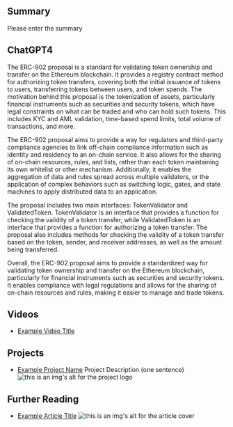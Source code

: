 ## Summary

Please enter the summary

## ChatGPT4

The ERC-902 proposal is a standard for validating token ownership and transfer on the Ethereum blockchain. It provides a registry contract method for authorizing token transfers, covering both the initial issuance of tokens to users, transferring tokens between users, and token spends. The motivation behind this proposal is the tokenization of assets, particularly financial instruments such as securities and security tokens, which have legal constraints on what can be traded and who can hold such tokens. This includes KYC and AML validation, time-based spend limits, total volume of transactions, and more. 

The ERC-902 proposal aims to provide a way for regulators and third-party compliance agencies to link off-chain compliance information such as identity and residency to an on-chain service. It also allows for the sharing of on-chain resources, rules, and lists, rather than each token maintaining its own whitelist or other mechanism. Additionally, it enables the aggregation of data and rules spread across multiple validators, or the application of complex behaviors such as switching logic, gates, and state machines to apply distributed data to an application. 

The proposal includes two main interfaces: TokenValidator and ValidatedToken. TokenValidator is an interface that provides a function for checking the validity of a token transfer, while ValidatedToken is an interface that provides a function for authorizing a token transfer. The proposal also includes methods for checking the validity of a token transfer based on the token, sender, and receiver addresses, as well as the amount being transferred. 

Overall, the ERC-902 proposal aims to provide a standardized way for validating token ownership and transfer on the Ethereum blockchain, particularly for financial instruments such as securities and security tokens. It enables compliance with legal regulations and allows for the sharing of on-chain resources and rules, making it easier to manage and trade tokens.

## Videos

- [Example Video Title](https://www.youtube.com/watch?v=TDGq4aeevgY)

## Projects

- [Example Project Name](https://xxxx.xxx/xxxxx) Project Description (one sentence) ![this is an img's alt for the project logo](https://xxxx.xxx/project-logo.xxx)

## Further Reading

- [Example Article Title](https://xxxx.xxx/xxxxx) ![this is an img's alt for the article cover](https://xxxx.xxx/article-cover.xxx)
